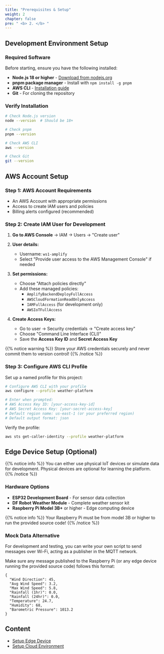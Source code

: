 ```yaml
---
title: "Prerequisites & Setup"
weight: 2
chapter: false
pre: " <b> 2. </b> "
---
```


## Development Environment Setup

### Required Software

Before starting, ensure you have the following installed:

- **Node.js 18 or higher** - [Download from nodejs.org](https://nodejs.org/)
- **pnpm package manager** - Install with `npm install -g pnpm`
- **AWS CLI** - [Installation guide](https://docs.aws.amazon.com/cli/latest/userguide/getting-started-install.html)
- **Git** - For cloning the repository

### Verify Installation

```bash
# Check Node.js version
node --version  # Should be 18+

# Check pnpm
pnpm --version

# Check AWS CLI
aws --version

# Check Git
git --version
```

## AWS Account Setup

### Step 1: AWS Account Requirements

- An AWS Account with appropriate permissions
- Access to create IAM users and policies
- Billing alerts configured (recommended)

### Step 2: Create IAM User for Development

1. **Go to AWS Console** → IAM → Users → "Create user"

2. **User details:**

   - Username: `ws1-amplify`
   - Select "Provide user access to the AWS Management Console" if needed

3. **Set permissions:**

   - Choose "Attach policies directly"
   - Add these managed policies:
     - `AmplifyBackendDeployFullAccess`
     - `AWSCloudFormationReadOnlyAccess`
     - `IAMFullAccess` (for development only)
     - `AWSIoTFullAccess`

4. **Create Access Keys:**
   - Go to user → Security credentials → "Create access key"
   - Choose "Command Line Interface (CLI)"
   - Save the **Access Key ID** and **Secret Access Key**

{{% notice warning %}}
Store your AWS credentials securely and never commit them to version control!
{{% /notice %}}

### Step 3: Configure AWS CLI Profile

Set up a named profile for this project:

```bash
# Configure AWS CLI with your profile
aws configure --profile weather-platform

# Enter when prompted:
# AWS Access Key ID: [your-access-key-id]
# AWS Secret Access Key: [your-secret-access-key]
# Default region name: us-east-1 (or your preferred region)
# Default output format: json
```

Verify the profile:

```bash
aws sts get-caller-identity --profile weather-platform
```

## Edge Device Setup (Optional)

{{% notice info %}}
You can either use physical IoT devices or simulate data for development. Physical devices are optional for learning the platform.
{{% /notice %}}

### Hardware Options

- **ESP32 Development Board** - For sensor data collection
- **DF Robot Weather Module** - Complete weather sensor kit
- **Raspberry Pi Model 3B+** or higher - Edge computing device

{{% notice info %}}
Your Raspberry Pi must be from model 3B or higher to run the provided source code!
{{% /notice %}}

### Mock Data Alternative

For development and testing, you can write your own script to send messages over Wi-Fi, acting as a publisher in the MQTT network.

Make sure any message published to the Raspberry Pi (or any edge device running the provided source code) follows this format:
```
{
  "Wind Direction": 45,
  "Avg Wind Speed": 3.2,
  "Max Wind Speed": 5.8,
  "Rainfall (1hr)": 0.0,
  "Rainfall (24hr)": 0.0,
  "Temperature": 24.7,
  "Humidity": 68,
  "Barometric Pressure": 1013.2
}
```

## Content

- [Setup Edge Device](2.1-setupedge/)
- [Setup Cloud Environment](2.2-setupcloud/)
